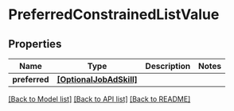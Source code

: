 # PreferredConstrainedListValue


## Properties
Name | Type | Description | Notes
------------ | ------------- | ------------- | -------------
**preferred** | [**[OptionalJobAdSkill]**](OptionalJobAdSkill.md) |  | 

[[Back to Model list]](../README.md#documentation-for-models) [[Back to API list]](../README.md#documentation-for-api-endpoints) [[Back to README]](../README.md)


